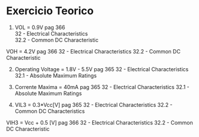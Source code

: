 # Exercicio Teorico

1. VOL = 0.9V 
pag 366  
32 - Electrical Characteristics  
32.2 - Common DC Characteristic

VOH = 4.2V 
pag 366 
32 - Electrical Characteristics
32.2 - Common DC Characteristic

2. Operating Voltage = 1.8V - 5.5V
pag 365
32 - Electrical Characteristics
32.1 - Absolute Maximum Ratings

3. Corrente Maxima = 40mA 
pag 365
32 - Electrical Characteristics
32.1 - Absolute Maximum Ratings

4. VIL3 = 0.3*Vcc[V]
pag 365
32 - Electrical Characteristics
32.2 - Common DC Characteristics

VIH3 = Vcc + 0.5 [V]
pag 366 
32 - Electrical Characteristics
32.2 - Common DC Characteristic